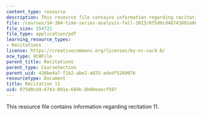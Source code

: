 ```yaml
---
content_type: resource
description: This resource file contains information regarding recitation 11.
file: /courses/14-384-time-series-analysis-fall-2013/875d0cd46743891a684bbb60eaecf597_MIT14_384F13_rec11.pdf
file_size: 154721
file_type: application/pdf
learning_resource_types:
- Recitations
license: https://creativecommons.org/licenses/by-nc-sa/4.0/
ocw_type: OCWFile
parent_title: Recitations
parent_type: CourseSection
parent_uid: 430be4a7-f1b2-abe2-a825-adedf5289076
resourcetype: Document
title: Recitation 11
uid: 875d0cd4-6743-891a-684b-bb60eaecf597
---
```

This resource file contains information regarding recitation 11.